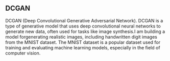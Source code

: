 ## DCGAN
DCGAN (Deep Convolutional Generative Adversarial Network). DCGAN is a type of generative model that uses deep convolutional neural networks to generate new data, often used for tasks like image synthesis.I am building a model forgenerating realistic images, including handwritten digit images from the MNIST dataset. The MNIST dataset is a popular dataset used for training and evaluating machine learning models, especially in the field of computer vision.  
